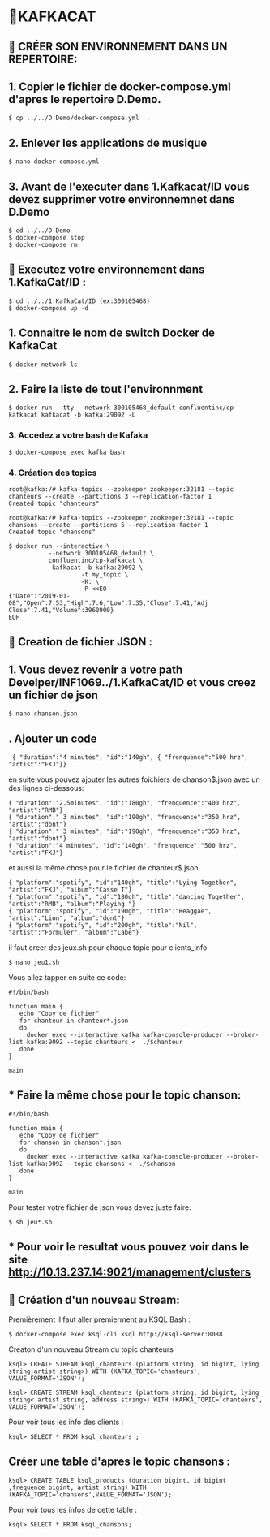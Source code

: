 
# 🔎KAFKACAT 
## 📍 CRÉER SON ENVIRONNEMENT DANS UN REPERTOIRE:
## 1. Copier le fichier de docker-compose.yml d'apres le repertoire D.Demo.
```
$ cp ../../D.Demo/docker-compose.yml  . 

```
## 2. Enlever les applications de musique
```
$ nano docker-compose.yml
```
## 3. Avant de l'executer dans 1.Kafkacat/ID vous devez supprimer votre environnemnet dans D.Demo
```
$ cd ../../D.Demo
$ docker-compose stop 
$ docker-compose rm 
```
## 📍 Executez votre environnement dans 1.KafkaCat/ID :
```
$ cd ../../1.KafkaCat/ID (ex:300105468) 
$ docker-compose up -d 
```
## 1. Connaitre le nom de switch Docker de KafkaCat

```
$ docker network ls
```
## 2. Faire la liste de tout l'environnment
```
$ docker run --tty --network 300105468_default confluentinc/cp-kafkacat kafkacat -b kafka:29092 -L
```

### 3. Accedez a votre bash de Kafaka

```
$ docker-compose exec kafka bash 
```
### 4. Création des topics
```
root@kafka:/# kafka-topics --zookeeper zookeeper:32181 --topic chanteurs --create --partitions 3 --replication-factor 1
Created topic "chanteurs"
```
```
root@kafka:/# kafka-topics --zookeeper zookeeper:32181 --topic chansons --create --partitions 5 --replication-factor 1
Created topic "chansons"
```
```
$ docker run --interactive \
           --network 300105468_default \
           confluentinc/cp-kafkacat \
            kafkacat -b kafka:29092 \
                    -t my_topic \
                    -K: \
                    -P <<EO
{"Date":"2019-01-08","Open":7.53,"High":7.6,"Low":7.35,"Close":7.41,"Adj Close":7.41,"Volume":3960900}
EOF
```
## 📍 Creation de fichier JSON :

## 1. Vous devez revenir a votre path Develper/INF1069../1.KafkaCat/ID et vous creez un fichier de json
```
$ nano chanson.json 
```
## . Ajouter un code
```
 { "duration":"4 minutes", "id":"140gh", { "frenquence":"500 hrz", "artist":"FKJ"}}
```
en suite vous pouvez ajouter les autres foichiers de chanson$.json avec un des lignes ci-dessous: 
```
{ "duration":"2.5minutes", "id":"180gh", "frenquence":"400 hrz", "artist":"RMB"}
{ "duration":" 3 minutes", "id":"190gh", "frenquence":"350 hrz", "artist":"dont"}
{ "duration":" 3 minutes", "id":"190gh", "frenquence":"350 hrz", "artist":"dont"}
{ "duration":"4 minutes", "id":"140gh", "frenquence":"500 hrz", "artist":"FKJ"}
```
et aussi la même chose pour le fichier de chanteur$.json
```
{ "platform":"spotify", "id":"140gh", "title":"Lying Together", "artist":"FKJ", "album":"Casse T"}
{ "platform":"spotify", "id":"180gh", "title":"dancing Together", "artist":"RMB", "album":"Playing "}
{ "platform":"spotify", "id":"190gh", "title":"Reaggae", "artist":"Lion", "album":"dont"}
{ "platform":"spotify", "id":"200gh", "title":"Nil", "artist":"Formuler", "album":"Labe"}
```
il faut creer des jeux.sh pour chaque topic pour clients_info

``` 
$ nano jeu1.sh
```

Vous allez tapper en suite ce code:


```
#!/bin/bash

function main {
   echo "Copy de fichier"
   for chanteur in chanteur*.json
   do
     docker exec --interactive kafka kafka-console-producer --broker-list kafka:9092 --topic chanteurs <  ./$chanteur
   done
}

main
```

## * Faire la même chose pour le topic chanson:
```
#!/bin/bash

function main {
   echo "Copy de fichier"
   for chanson in chanson*.json
   do
     docker exec --interactive kafka kafka-console-producer --broker-list kafka:9092 --topic chansons <  ./$chanson
   done
}

main
```
Pour tester votre fichier de json vous devez juste faire:
```
$ sh jeu*.sh
```
## * Pour voir le resultat vous pouvez voir dans le site http://10.13.237.14:9021/management/clusters

## 📍 Création d'un nouveau Stream:
Premièrement il faut aller premierment au KSQL Bash :
```
$ docker-compose exec ksql-cli ksql http://ksql-server:8088
```
Creaton d'un nouveau Stream du topic chanteurs
```
ksql> CREATE STREAM ksql_chanteurs (platform string, id bigint, lying string,artist string>) WITH (KAFKA_TOPIC='chanteurs', VALUE_FORMAT='JSON');

ksql> CREATE STREAM ksql_chanteurs (platform string, id bigint, lying string< artist string, address string>) WITH (KAFKA_TOPIC='chanteurs', VALUE_FORMAT='JSON');
```
Pour voir tous les info des clients :
```
ksql> SELECT * FROM ksql_chanteurs ;
```
## Créer une table d'apres le topic chansons :
```
ksql> CREATE TABLE ksql_products (duration bigint, id bigint ,frequence bigint, artist string) WITH  (KAFKA_TOPIC='chansons',VALUE_FORMAT='JSON');
```
Pour voir tous les infos de cette table :

```
ksql> SELECT * FROM ksql_chansons;
```
